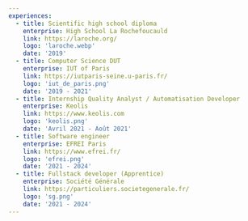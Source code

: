 ```yaml
---
experiences:
  - title: Scientific high school diploma
    enterprise: High School La Rochefoucauld
    link: https://laroche.org/
    logo: 'laroche.webp'
    date: '2019'
  - title: Computer Science DUT
    enterprise: IUT of Paris
    link: https://iutparis-seine.u-paris.fr/
    logo: 'iut_de_paris.png'
    date: '2019 - 2021'
  - title: Internship Quality Analyst / Automatisation Developer
    enterprise: Keolis
    link: https://www.keolis.com
    logo: 'keolis.png'
    date: 'Avril 2021 - Août 2021'
  - title: Software engineer
    enterprise: EFREI Paris
    link: https://www.efrei.fr/
    logo: 'efrei.png'
    date: '2021 - 2024'
  - title: Fullstack developer (Apprentice)
    enterprise: Société Générale
    link: https://particuliers.societegenerale.fr/
    logo: 'sg.png'
    date: '2021 - 2024'
---
```

